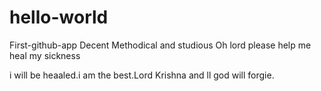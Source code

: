 # hello-world
First-github-app
Decent Methodical and studious
Oh lord please help me heal my sickness

i will be heaaled.i am the best.Lord Krishna and ll god will forgie.
